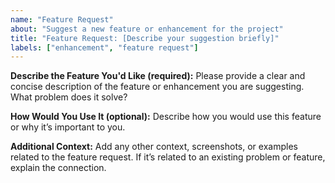 ```yaml
---
name: "Feature Request"
about: "Suggest a new feature or enhancement for the project"
title: "Feature Request: [Describe your suggestion briefly]"
labels: ["enhancement", "feature request"]
---
```


**Describe the Feature You'd Like (required):**
Please provide a clear and concise description of the feature or enhancement you are suggesting. What problem does it solve?

**How Would You Use It (optional):**
Describe how you would use this feature or why it’s important to you.

**Additional Context:**
Add any other context, screenshots, or examples related to the feature request. If it’s related to an existing problem or feature, explain the connection.
